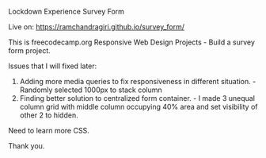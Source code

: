 Lockdown Experience Survey Form

Live on: https://ramchandragiri.github.io/survey_form/

This is freecodecamp.org Responsive Web Design Projects - Build a survey form project.

Issues that I will fixed later:

1. Adding more media queries to fix responsiveness in different situation. -Randomly selected 1000px to stack column
2. Finding better solution to centralized form container. - I made 3 unequal column grid with middle column occupying 40% area and set visibility of other 2 to hidden.

Need to learn more CSS. 

Thank you.
